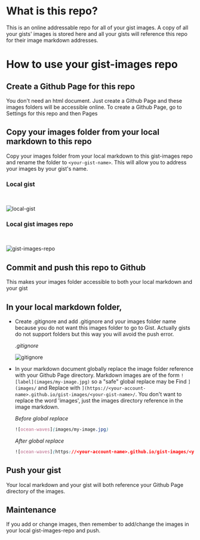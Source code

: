 # What is this repo?

This is an online addressable repo for all of your gist images. A copy of all your gists' images is stored here and all your gists will reference this repo for their image markdown addresses.

# How to use your gist-images repo

## Create a Github Page for this repo

You don't need an html document. Just create a Github Page and these images folders will be accessible online. To create a Github Page, go to Settings for this repo and then Pages

## Copy your images folder from your local markdown to this repo

Copy your images folder from your local markdown to this gist-images repo and rename the folder to `<your-gist-name>`. This will allow you to address your images by your gist's name.

### Local gist

<br>

![local-gist](https://hudekker.github.io/gist-images/readme/local-gist.png)

### Local gist images repo

<br>

![gist-images-repo](https://hudekker.github.io/gist-images/readme/gist-images.png)

## Commit and push this repo to Github

This makes your images folder accessible to both your local markdown and your gist

## In your local markdown folder,

- Create .gitignore and add .gitignore and your images folder name because you do not want this images folder to go to Gist. Actually gists do not support folders but this way you will avoid the push error.

  _.gitignore_

  ![gitignore](https://hudekker.github.io/gist-images/readme/gitignore.png)

- In your markdown document globally replace the image folder reference with your Github Page directory. Markdown images are of the form `![label](images/my-image.jpg)` so a "safe" global replace may be Find `](images/` and Replace with `](https://<your-account-name>.github.io/gist-images/<your-gist-name>/`. You don't want to replace the word 'images', just the images directory reference in the image markdown.

  _Before global replace_

  ```css
  ![ocean-waves](images/my-image.jpg)
  ```

  _After global replace_

  ```css
  ![ocean-waves](https://<your-account-name>.github.io/gist-images/<your-gist-name>/my-image.jpg)
  ```

## Push your gist

Your local markdown and your gist will both reference your Github Page directory of the images.

## Maintenance

If you add or change images, then remember to add/change the images in your local gist-images-repo and push.
